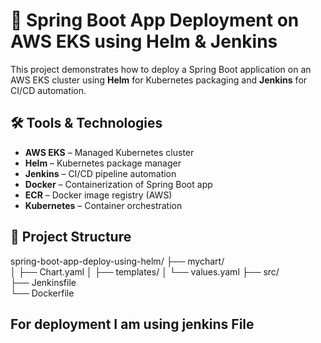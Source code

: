 # 🚀 Spring Boot App Deployment on AWS EKS using Helm & Jenkins

This project demonstrates how to deploy a Spring Boot application on an AWS EKS cluster using **Helm** for Kubernetes packaging and **Jenkins** for CI/CD automation.

## 🛠️ Tools & Technologies
- **AWS EKS** – Managed Kubernetes cluster
- **Helm** – Kubernetes package manager
- **Jenkins** – CI/CD pipeline automation
- **Docker** – Containerization of Spring Boot app
- **ECR** – Docker image registry (AWS)
- **Kubernetes** – Container orchestration

## 📁 Project Structure
   spring-boot-app-deploy-using-helm/
   ├── mychart/                  
   │   ├── Chart.yaml
   │   ├── templates/
   │   └── values.yaml
   ├── src/                      
   ├── Jenkinsfile               
   └── Dockerfile  
   
## For deployment I am using jenkins File 
